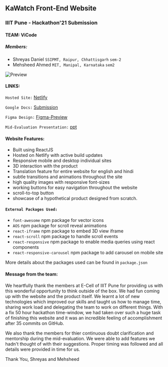 ## KaWatch Front-End Website

### IIIT Pune - Hackathon'21 Submission

#### TEAM: ViCode
##### Members:
- Shreyas Daniel `SSIPMT, Raipur, Chhattisgarh` `sem-2`
- Mehsheed Ahmed `MIT, Manipal, Karnataka` `sem2`


![Preview](https://github.com/shreydan/vicode_frontend_hack21/blob/main/preview.png)

#### LINKS:

`Hosted Site:` [Netlify](https:tinyurl.com/kawatch)

`Google Docs:` [Submission](https://docs.google.com/document/d/1mSyb5bxxoSUeNVLJFlUKdaouvLW6DcqMuoeFPW9TjmI/edit?usp=sharing)

`Figma Design:` [Figma-Preview](https://www.figma.com/file/TqTXMT6ztxwjGIZe1SP4j6/kawatch?node-id=0%3A1)

`Mid-Evaluation Presentation:` [ppt](https://github.com/shreydan/vicode_frontend_hack21/blob/main/KaWatch-ViCode.pdf)


#### Website Features:
- Built using ReactJS
- Hosted on Netlify with active build updates
- Responsive mobile and desktop individual sites
- 3D interaction with the product
- Translation feature for entire website for english and hindi
- subtle transitions and animations throughout the site
- high quality images with responsive font-sizes
- working buttons for easy navigation throughout the website
- scroll-to-top button
- showcase of a hypothetical product designed from scratch.

#### `External Packages Used:`

- `font-awesome` npm package for vector icons
- `AOS` npm package for scroll reveal animations
- `react-iframe` npm package to embed 3D view iframe
- `react-scroll` npm package to handle scroll events
- `react-responsive` npm package to enable media queries using react components
- `react-responsive-carousel` npm package to add carousel on mobile site


More details about the packages used can be found in `package.json`


#### Message from the team:

We heartfully thank the members at E-Cell of IIIT Pune for providing us with this wonderful opportunity to think outside of the box. We had fun coming up with the website and the product itself. We learnt a lot of new technologies which improved our skills and taught us how to manage time, sharing work load and delegating the team to work on different things. With a fix 50 hour hackathon time-window, we had taken over such a huge task of finishing this website and it was an incredible feeling of accomplishment after 35 commits on GitHub.

We also thank the members for thier continuous doubt clarification and mentorship during the mid-evaluation. We were able to add features we hadn't thought of with their suggestions. Proper timing was followed and all details were provided in time for us.

Thank You,
Shreyas and Mehsheed
